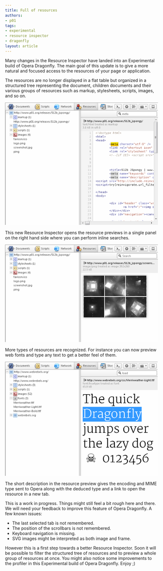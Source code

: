 ```yaml
---
title: Full of resources
authors:
- p01
tags:
- experimental
- resource inspector
- dragonfly
layout: article
---
```

<p>Many changes in the Resource Inspector have landed into an Experimental build of  Opera Dragonfly. The main goal of this update is to give a more natural and focused access to the resources of your page or application.
<p>The resources are no longer displayed in a flat table but organized in a structured tree representing the document, children documents and their various groups of resources such as markup, stylesheets, scripts, images, and so on.
<p><span class='imgcenter'><img alt='' src='/blog/full-of-resources/0search.png' /></span>
<p>This new Resource Inspector opens the resource previews in a single panel on the right hand side where you can perform inline searches.
<p><span class='imgcenter'><img alt='' src='/blog/full-of-resources/0image.png' /></span> 
<p>More types of resources are recognized. For instance you can now preview web fonts and type any text to get a better feel of them.
<p><span class='imgcenter'><img alt='' src='/blog/full-of-resources/0fonts.png' /></span>
<p>The short description in the resource preview gives the encoding and MIME type sent to Opera along with the deduced type and a link to open the resource in a new tab.
<p>This is a work in progress. Things might still feel a bit rough here and there. We will need your feedback to improve this feature of Opera Dragonfly. A few known issues:
<ul class="bullets"><li>The last selected tab is not remembered.</li><li>The position of the scrollbars is not remembered.</li><li>Keyboard navigation is missing.</li><li>SVG images might be interpreted as both image and frame.</li></ul>
<p>However this is a first step towards a better Resource Inspector. Soon it will be possible to filter the structured tree of resources and to preview a whole group of resources at once. You might also notice some improvements to the profiler in this Experimental build of Opera Dragonfly. Enjoy ;) </p>
